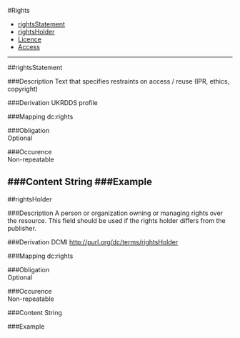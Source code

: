 
#Rights

* [rightsStatement](#rightsstatement)
* [rightsHolder](#rightsholder)
* [Licence](https://github.com/JiscRDSS/rdss-canonical-data-model/blob/master/properties/Rights/licence.md)
* [Access](https://github.com/JiscRDSS/rdss-canonical-data-model/blob/master/properties/Rights/access.md)

-----------------------------------------


##rightsStatement  

###Description
Text that specifies restraints on access / reuse (IPR, ethics, copyright)

###Derivation
UKRDDS profile

###Mapping
dc:rights

###Obligation	
Optional 

###Occurence	
Non-repeatable

###Content 
String
###Example
-------------------------------------------

##rightsHolder 

###Description
A person or organization owning or managing rights over the resource. This field should be used if the rights holder differs from the publisher.

###Derivation
DCMI
http://purl.org/dc/terms/rightsHolder

###Mapping
dc:rights

###Obligation	
Optional 

###Occurence	
Non-repeatable

###Content 
String

###Example
